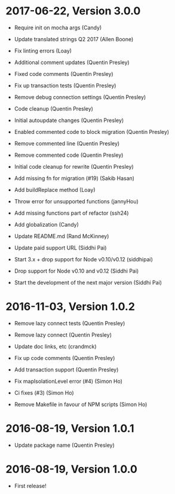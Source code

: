 2017-06-22, Version 3.0.0
=========================

 * Require init on mocha args (Candy)

 * Update translated strings Q2 2017 (Allen Boone)

 * Fix linting errors (Loay)

 * Additional comment updates (Quentin Presley)

 * Fixed code comments (Quentin Presley)

 * Fix up transaction tests (Quentin Presley)

 * Remove debug connection settings (Quentin Presley)

 * Code cleanup (Quentin Presley)

 * Initial autoupdate changes (Quentin Presley)

 * Enabled commented code to block migration (Quentin Presley)

 * Remove commented line (Quentin Presley)

 * Remove commented code (Quentin Presley)

 * Initial code cleanup for rewrite (Quentin Presley)

 * Add missing fn for migration (#19) (Sakib Hasan)

 * Add buildReplace method (Loay)

 * Throw error for unsupported functions (jannyHou)

 * Add missing functions part of refactor (ssh24)

 * Add globalization (Candy)

 * Update README.md (Rand McKinney)

 * Update paid support URL (Siddhi Pai)

 * Start 3.x + drop support for Node v0.10/v0.12 (siddhipai)

 * Drop support for Node v0.10 and v0.12 (Siddhi Pai)

 * Start the development of the next major version (Siddhi Pai)


2016-11-03, Version 1.0.2
=========================

 * Remove lazy connect tests (Quentin Presley)

 * Remove lazy connect (Quentin Presley)

 * Update doc links, etc (crandmck)

 * Fix up code comments (Quentin Presley)

 * Add transaction support (Quentin Presley)

 * Fix mapIsolationLevel error (#4) (Simon Ho)

 * Ci fixes (#3) (Simon Ho)

 * Remove Makefile in favour of NPM scripts (Simon Ho)


2016-08-19, Version 1.0.1
=========================

 * Update package name (Quentin Presley)


2016-08-19, Version 1.0.0
=========================

 * First release!
